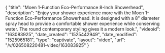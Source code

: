 {
    "title": "Moen 1-Function Eco-Performance 8-Inch Showerhead",
    "description": "Enjoy your shower experience more with the Moen 1-Function Eco-Performance Showerhead. It is designed with a 8\" diameter spray head to provide a comfortable shower experience while conserving water. The round contemporary styling gives it a modern look.",
    "videoid": "163083925",
    "date_created": "1525442949",
    "date_modified": "1525965181",
    "type": "captivate",
    "layout": "video",
    "url": "\/v\/026508220481-video\/163083925"
}